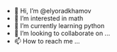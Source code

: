 - 👋 Hi, I’m @elyoradkhamov
- 👀 I’m interested in math
- 🌱 I’m currently learning python
- 💞️ I’m looking to collaborate on ...
- 📫 How to reach me ...

<!---
elyoradkhamov/elyoradkhamov is a ✨ special ✨ repository because its `README.md` (this file) appears on your GitHub profile.
You can click the Preview link to take a look at your changes.
--->
